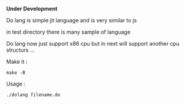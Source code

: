 **Under Development**


Do lang is simple jit language and is very similar to js

in test directory there is many sample of language


Do lang now just support x86 cpu but in next will support another cpu structurs ...


Make it :

`make -B`

Usage :

`./dolang filename.do `

